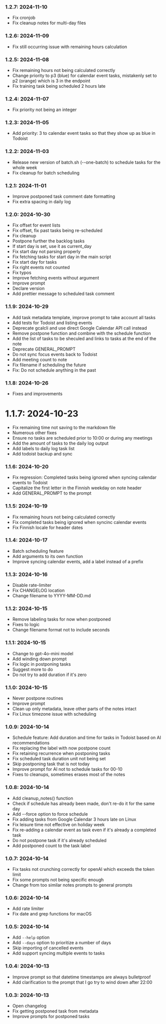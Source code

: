 ### 1.2.7: 2024-11-10

* Fix cronjob
* Fix cleanup notes for multi-day files

### 1.2.6: 2024-11-09

* Fix still occurring issue with remaining hours calculation

### 1.2.5: 2024-11-08

* Fix remaining hours not being calculated correctly
* Change priority to p3 (blue) for calendar event tasks, mistakenly set to p2 (orange) which is 3 in the endpoint
* Fix training task being scheduled 2 hours late

### 1.2.4: 2024-11-07

* Fix priority not being an integer

### 1.2.3: 2024-11-05

* Add priority: 3 to calendar event tasks so that they show up as blue in Todoist

### 1.2.2: 2024-11-03

* Release new version of batch.sh (--one-batch) to schedule tasks for the whole week
* Fix cleanup for batch scheduling

### 1.2.1: 2024-11-01

* Improve postponed task comment date formatting
* Fix extra spacing in daily log

### 1.2.0: 2024-10-30

* Fix offset for event lists
* Fix offset, fix past tasks being re-scheduled
* Fix cleanup
* Postpone further the backlog tasks
* If start day is set, use it as current_day
* Fix start day not parsing properly
* Fix fetching tasks for start day in the main script
* Fix start day for tasks
* Fix right events not counted
* Fix typos
* Improve fetching events without argument
* Improve prompt
* Declare version
* Add prettier message to scheduled task comment

### 1.1.9: 2024-10-29

* Add task metadata template, improve prompt to take account all tasks
* Add tests for Todoist and listing events
* Deprecate gcalcli and use direct Google Calendar API call instead
* Remove postpone function and combine with the schedule function
* Add the list of tasks to be sheculed and links to tasks at the end of the note
* Deprecate GENERAL_PROMPT
* Do not sync focus events back to Todoist
* Add meeting count to note
* Fix filename if scheduling the future
* Fix: Do not schedule anything in the past

### 1.1.8: 2024-10-26

* Fixes and improvements

# 1.1.7: 2024-10-23

* Fix remaining time not saving to the markdown file
* Numerous other fixes
* Ensure no tasks are scheduled prior to 10:00 or during any meetings
* Add the amount of tasks to the daily log output
* Add labels to daily log task list
* Add todoist backup and sync

### 1.1.6: 2024-10-20

* Fix regression: Completed tasks being ignored when syncing calendar events to Todoist
* Capitalize the first letter in the Finnish weekday on note header
* Add GENERAL_PROMPT to the prompt

### 1.1.5: 2024-10-19

* Fix remaining hours not being calculated correctly
* Fix completed tasks being ignored when syncinc calendar events
* Fix Finnish locale for header dates

### 1.1.4: 2024-10-17

* Batch scheduling feature
* Add arguments to its own function
* Improve syncing calendar events, add a label instead of a prefix

### 1.1.3: 2024-10-16

* Disable rate-limiter
* Fix CHANGELOG location
* Change filename to YYYY-MM-DD.md

### 1.1.2: 2024-10-15

* Remove labeling tasks for now when postponed
* Fixes to logic
* Change filename format not to include seconds

### 1.1.1: 2024-10-15

* Change to gpt-4o-mini model
* Add winding down prompt
* Fix logic in postponing tasks
* Suggest more to do
* Do not try to add duration if it's zero

### 1.1.0: 2024-10-15

* Never postpone routines
* Improve prompt
* Clean up only metadata, leave other parts of the notes intact
* Fix Linux timezone issue with scheduling

### 1.0.9: 2024-10-14

* Schedule feature: Add duration and time for tasks in Todoist based on AI recommendations
* Fix replacing the label with now postpone count
* Fix retaining recurrence when postponing tasks
* Fix scheduled task duration unit not being set
* Skip postponing task that is not today
* Improve prompt for AI not to schedule tasks for 00-10
* Fixes to cleanups, sometimes erases most of the notes

### 1.0.8: 2024-10-14

* Add cleanup_notes() function
* Check if schedule has already been made, don't re-do it for the same day
* Add --force option to force schedule
* Fix adding tasks from Google Calendar 3 hours late on Linux
* Fix leisure time not effective on holiday week
* Fix re-adding a calendar event as task even if it's already a completed task
* Do not postpone task if it's already scheduled
* Add postponed count to the task label

### 1.0.7: 2024-10-14

* Fix tasks not crunching correctly for openAI which exceeds the token limit
* Fix some prompts not being specific enough
* Change from too similar notes prompts to general prompts

### 1.0.6: 2024-10-14

* Add rate limiter
* Fix date and grep functions for macOS

### 1.0.5: 2024-10-14

* Add `--help` option
* Add `--days` option to prioritize a number of days
* Skip importing of cancelled events
* Add support syncing multiple events to tasks

### 1.0.4: 2024-10-13

* Improve prompt so that datetime timestamps are always bulletproof
* Add clarification to the prompt that I go try to wind down after 22:00

### 1.0.3: 2024-10-13

* Open changelog
* Fix getting postponed task from metadata
* Improve prompts for postponed tasks
